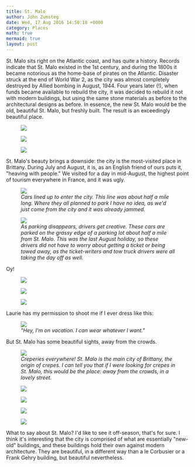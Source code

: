 ```yaml
---
title: St. Malo
author: John Zumsteg
date: Wed, 17 Aug 2016 14:50:18 +0000
category: Places
math: true
mermaid: true
layout: post
---
```

St. Malo sits right on the Atlantic coast, and has quite a history. Records indicate that St. Malo existed in the 1st century, and during the 1800s it became notorious as the home-base of pirates on the Atlantic. Disaster struck at the end of World War 2, as the city was almost completely destroyed by Allied bombing in August, 1944. Four years later (!), when funds became available to rebuild the city, it was decided to rebuild it not with modern buildings, but using the same stone materials as before to the architectural designs as before. In essence, the new St. Malo would be the old, beautiful St. Malo, but freshly built. The result is an exceedingly beautiful place.

<figure class = "landscape">
	<img src="{{site.url}}/assets/images/2016/08/DSC00481.jpg"/>
	<figcaption></figcaption>
</figure>

<figure class = "landscape">
	<img src="{{site.url}}/assets/images/2016/08/DSC00448.jpg"/>
	<figcaption></figcaption>
</figure>

<figure class = "landscape">
	<img src="{{site.url}}/assets/images/2016/08/DSC00445.jpg"/>
	<figcaption></figcaption>
</figure>



St. Malo's beauty brings a downside: the city is the most-visited place in Brittany. During July and August, it is, as an English friend of ours puts it, "heaving with people." We visited for a day in mid-August, the highest point of tourism everywhere in France, and it was ugly.

<figure class = "portrait">
	<img src="{{site.url}}/assets/images/2016/08/DSC00484.jpg"/>
	<figcaption><em>Cars lined up to enter the city. This line was about half a mile long. Where they all planned to park I have no idea, as we'd just come from the city and it was already jammed.</em></figcaption>
</figure>



<figure class = "portrait">
	<img src="{{site.url}}/assets/images/2016/08/DSC00485.jpg"/>
	<figcaption><em>As parking disappears, drivers get creative. These cars are parked on the grassy edge of a parking lot about half a mile from St. Malo. This was the last August holiday, so these drivers did not have to worry about getting a ticket or being towed away, as the ticket-writers and tow truck drivers were all taking the day off as well.</em></figcaption>
</figure>



Oy!

<figure class = "portrait">
	<img src="{{site.url}}/assets/images/2016/08/DSC00464.jpg"/>
	<figcaption></figcaption>
</figure>

 <figure class = "landscape">
	<img src="{{site.url}}/assets/images/2016/08/DSC00466.jpg"/>
	<figcaption></figcaption>
</figure>

 <figure class = "landscape">
	<img src="{{site.url}}/assets/images/2016/08/DSC00452.jpg"/>
	<figcaption></figcaption>
</figure>



Laurie has my permission to shoot me if I ever dress like this:

<figure class = "portrait">
	<img src="{{site.url}}/assets/images/2016/08/DSC00462.jpg"/>
	<figcaption><em>"Hey, I'm on vacation. I can wear whatever I want."</em></figcaption>
</figure>



But St. Malo has some beautiful sights, away from the crowds.

<figure class = "landscape">
	<img src="{{site.url}}/assets/images/2016/08/DSC00472.jpg"/>
	<figcaption><em>Creperies everywhere! St. Malo is the main city of Brittany, the origin of crepes. I can tell you that if I were looking for crepes in St. Malo, this would be the place: away from the crowds, in a lovely street.</em></figcaption>
</figure>



<figure class = "portrait">
	<img src="{{site.url}}/assets/images/2016/08/DSC00469.jpg"/>
	<figcaption></figcaption>
</figure>

 <figure class = "landscape">
	<img src="{{site.url}}/assets/images/2016/08/DSC00468.jpg"/>
	<figcaption></figcaption>
</figure>

 <figure class = "portrait">
	<img src="{{site.url}}/assets/images/2016/08/DSC00479.jpg"/>
	<figcaption></figcaption>
</figure>

<figure class = "landscape">
	<img src="{{site.url}}/assets/images/2016/08/DSC00446.jpg"/>
	<figcaption></figcaption>
</figure>



What to say about St. Malo? I'd like to see it off-season, that's for sure. I think it's interesting that the city is comprised of what are essentially "new-old" buildings, and these buildings hold their own against modern architecture. They are beautiful, in a different way than a le Corbusier or a Frank Gehry building, but beautiful nevertheless.

